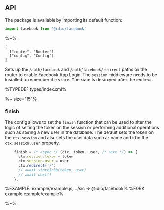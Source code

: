 ## API

The package is available by importing its default function:

```js
import facebook from '@idio/facebook'
```

%~%

```## facebook
[
  ["router", "Router"],
  ["config", "Config"]
]
```

Sets up the `/auth/facebook` and `/auth/facebook/redirect` paths on the router to enable Facebook App Login. The `session` middleware needs to be installed to remember the `state`. The state is destroyed after the redirect.

%TYPEDEF types/index.xml%

%~ size="15"%

### finish

The config allows to set the `finish` function that can be used to alter the logic of setting the token on the session or performing additional operations such as storing a new user in the database. The default sets the token on the `ctx.session` and also sets the user data such as name and id in the `ctx.session.user` property.

```js
    finish = /* async */ (ctx, token, user, /* next */) => {
      ctx.session.token = token
      ctx.session.user = user
      ctx.redirect('/')
      // await storeInDb(token, user)
      // await next()
    },
```

%EXAMPLE: example/example.js, ../src => @idio/facebook%
%FORK example example/example%

%~%